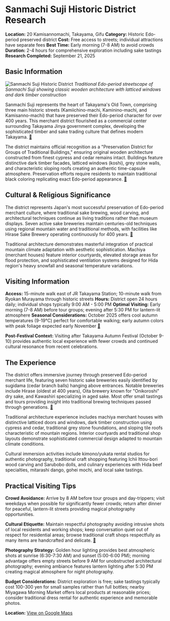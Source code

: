 # Sanmachi Suji Historic District Research

**Location:** 20 Kamisannomachi, Takayama, Gifu
**Category:** Historic Edo-period preserved district
**Cost:** Free access to streets; individual attractions have separate fees
**Best Time:** Early morning (7-8 AM) to avoid crowds
**Duration:** 2-4 hours for comprehensive exploration including sake tastings
**Research Completed:** September 21, 2025

## Basic Information

![Sanmachi Suji Historic District](https://data.agatetravel.com/images/album/images/16763/2401161359519359-m.jpg)
*Traditional Edo-period streetscape of Sanmachi Suji showing classic wooden architecture with latticed windows and dark timber construction*

Sanmachi Suji represents the heart of Takayama's Old Town, comprising three main historic streets (Kamiichino-machi, Kaminino-machi, and Kamisanno-machi) that have preserved their Edo-period character for over 400 years. This merchant district flourished as a commercial center surrounding Takayama Jinya government complex, developing the sophisticated timber and sake trading culture that defines modern Takayama. [🔗](https://www.japan.travel/en/spot/152/)

The district maintains official recognition as a "Preservation District for Groups of Traditional Buildings," ensuring original wooden architecture constructed from finest cypress and cedar remains intact. Buildings feature distinctive dark timber facades, latticed windows (koshi), grey stone walls, and characteristic sloping roofs creating an authentic time-capsule atmosphere. Preservation efforts require residents to maintain traditional black coloring replicating exact Edo-period appearance. [🔗](https://www.agatetravel.com/japan/takayama/sanmachi-suji.html)

## Cultural & Religious Significance

The district represents Japan's most successful preservation of Edo-period merchant culture, where traditional sake brewing, wood carving, and architectural techniques continue as living traditions rather than museum displays. Seven active sake breweries maintain centuries-old techniques using regional mountain water and traditional methods, with facilities like Hirase Sake Brewery operating continuously for 400 years. [🔗](https://www.japan.travel/en/spot/153/)

Traditional architecture demonstrates masterful integration of practical mountain climate adaptation with aesthetic sophistication. Machiya (merchant houses) feature interior courtyards, elevated storage areas for flood protection, and sophisticated ventilation systems designed for Hida region's heavy snowfall and seasonal temperature variations.

## Visiting Information

**Access:** 15-minute walk east of JR Takayama Station; 10-minute walk from Ryokan Murayama through historic streets
**Hours:** District open 24 hours daily; individual shops typically 9:00 AM - 5:00 PM
**Optimal Visiting:** Early morning (7-8 AM) before tour groups; evening after 5:30 PM for lantern-lit atmosphere
**Seasonal Considerations:** October 2025 offers cool autumn temperatures (9-19°C) perfect for comfortable walking; early autumn colors with peak foliage expected early November [🔗](https://www.agatetravel.com/japan/takayama/weather-in-october.html)

**Post-Festival Context:** Visiting after Takayama Autumn Festival (October 9-10) provides authentic local experience with fewer crowds and continued cultural resonance from recent celebrations.

## The Experience

The district offers immersive journey through preserved Edo-period merchant life, featuring seven historic sake breweries easily identified by sugidama (cedar branch balls) hanging above entrances. Notable breweries include Hirase (oldest at 400 years), Oita brewery known for "Onikoroshi" dry sake, and Kawashiri specializing in aged sake. Most offer small tastings and tours providing insight into traditional brewing techniques passed through generations. [🔗](https://www.feastographyblog.com/blog/sanmachi-suji)

Traditional architecture experience includes machiya merchant houses with distinctive latticed doors and windows, dark timber construction using cypress and cedar, traditional grey stone foundations, and sloping tile roofs characteristic of mountain regions. Interior courtyards and traditional shop layouts demonstrate sophisticated commercial design adapted to mountain climate conditions.

Cultural immersion activities include kimono/yukata rental studios for authentic photography, traditional craft shopping featuring Ichii Ittou-bori wood carving and Sarubobo dolls, and culinary experiences with Hida beef specialties, mitarashi dango, gohei mochi, and local sake tastings.

## Practical Visiting Tips

**Crowd Avoidance:** Arrive by 8 AM before tour groups and day-trippers; visit weekdays when possible for significantly fewer crowds; return after dinner for peaceful, lantern-lit streets providing magical photography opportunities.

**Cultural Etiquette:** Maintain respectful photography avoiding intrusive shots of local residents and working shops; keep conversation quiet out of respect for residential areas; browse traditional craft shops respectfully as many items are handcrafted and delicate. [🔗](https://www.klook.com/destination/p50001788-sanmachi-suji/)

**Photography Strategy:** Golden hour lighting provides best atmospheric shots at sunrise (6:30-7:30 AM) and sunset (5:00-6:00 PM); morning advantage offers empty streets before 9 AM for unobstructed architectural photography; evening ambiance features lantern lighting after 5:30 PM creating magical atmosphere for night photography.

**Budget Considerations:** District exploration is free; sake tastings typically cost 100-300 yen for small samples rather than full bottles; nearby Miyagawa Morning Market offers local products at reasonable prices; consider traditional dress rental for authentic experience and memorable photos.

**Location:** [View on Google Maps](https://www.google.com/maps/place/Sanmachi+Suji/@36.1396355,137.2550296,934m/)